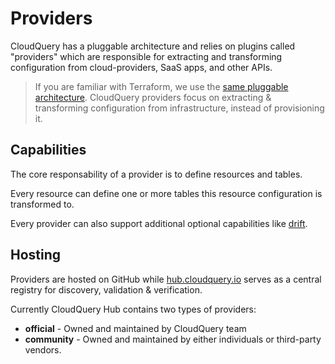 # Providers

CloudQuery has a pluggable architecture and relies on plugins called "providers" which are responsible for extracting and transforming configuration from cloud-providers, SaaS apps, and other APIs.

> If you are familiar with Terraform, we use the [same pluggable architecture](https://www.terraform.io/docs/language/providers/index.html). CloudQuery providers focus on extracting & transforming configuration from infrastructure, instead of provisioning it.

## Capabilities

The core responsability of a provider is to define resources and tables.

Every resource can define one or more tables this resource configuration is transformed to.

Every provider can also support additional optional capabilities like [drift](../cli/drift/overview).

## Hosting

Providers are hosted on GitHub while [hub.cloudquery.io](https://hub.cloudquery.io) serves as a central registry for discovery, validation & verification.

Currently CloudQuery Hub contains two types of providers:
- **official** - Owned and maintained by CloudQuery team
- **community** - Owned and maintained by either individuals or third-party vendors.